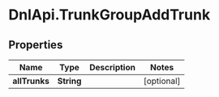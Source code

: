 # DnlApi.TrunkGroupAddTrunk

## Properties
Name | Type | Description | Notes
------------ | ------------- | ------------- | -------------
**allTrunks** | **String** |  | [optional] 


